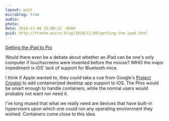 ```yaml
---
layout: post
microblog: true
audio: 
photo: 
date: 2018-11-08 15:00:12 -0500
guid: http://frankm.micro.blog/2018/11/08/getting-the-ipad.html
---
```

[Getting the iPad to Pro](https://craigmod.com/essays/ipad_pro/)

Would there even be a debate about whether an iPad can be one's only computer if touchscreens were invented before the mouse? IMHO the major impediment is iOS' lack of support for Bluetooth mice. 

I think if Apple wanted to, they could take a cue from Google's [Project Crostini](https://www.reddit.com/r/Crostini/) to add containerized desktop app support to iOS. The Pros would be smart enough to handle containers, while the normal users would probably not want nor need it. 

I've long mused that what we really need are devices that have built-in hypervisors upon which one could run any operating environment they wished. Containers come close to this idea.
